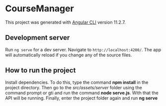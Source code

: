# CourseManager

This project was generated with [Angular CLI](https://github.com/angular/angular-cli) version 11.2.7.

## Development server

Run `ng serve` for a dev server. Navigate to `http://localhost:4200/`. The app will automatically reload if you change any of the source files.

## How to run the project

Install dependencies. To do this, type the command <strong>npm install</strong> in the project directory.
Then go to the <i>src/assets/server</i> folder using the command prompt or gti and run the command <strong>node serve.js</strong>. With that the API will be running.
Finally, enter the project folder again and run <strong>ng serve</strong>
